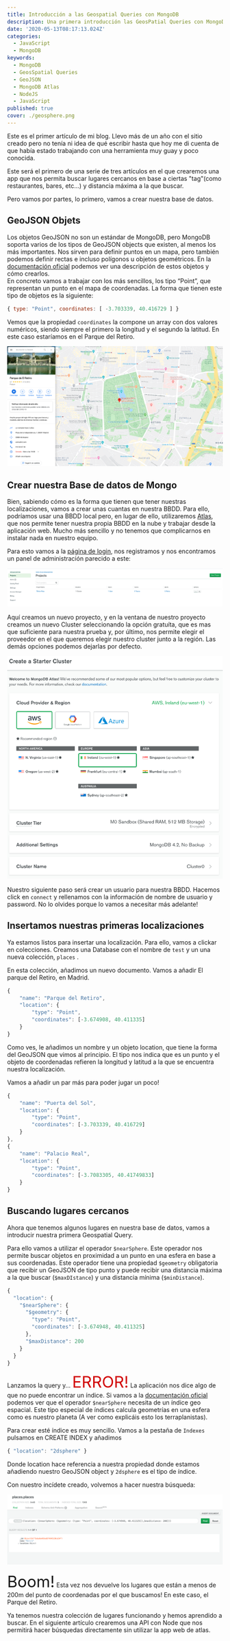 ```yaml
---
title: Introducción a las Geospatial Queries con MongoDB
description: Una primera introducción las GeosPatial Queries con MongoDB
date: '2020-05-13T08:17:13.024Z'
categories:
  - JavaScript
  - MongoDB
keywords:
  - MongoDB
  - GeosSpatial Queries
  - GeoJSON
  - MongoDB Atlas
  - NodeJS
  - JavaScript
published: true
cover: ./geosphere.png
---
```


Este es el primer artículo de mi blog. Llevo más de un año con el sitio creado pero no tenía ni idea de qué escribir hasta que hoy me di cuenta de que había estado trabajando con una herramienta muy guay y poco conocida.  
  
Este será el primero de una serie de tres artículos en el que crearemos una app que nos permita buscar lugares cercanos en base a ciertas "tag"(como restaurantes, bares, etc...) y distancia máxima a la que buscar.

Pero vamos por partes, lo primero, vamos a crear nuestra base de datos.

## GeoJSON Objets

Los objetos GeoJSON no son un estándar de MongoDB, pero MongoDB soporta varios de los tipos de GeoJSON objects que existen, al menos los más importantes. Nos sirven para definir puntos en un mapa, pero también podemos definir rectas e incluso polígonos u objetos geométricos.  En la [documentación oficial](https://docs.mongodb.com/manual/reference/geojson/) podemos ver una descripción de estos objetos y cómo crearlos.  
En concreto vamos a trabajar con los más sencillos, los tipo “Point”, que representan un punto en el mapa de coordenadas.  La forma que tienen este tipo de objetos es la siguiente:  

```js
{ type: "Point", coordinates: [ -3.703339, 40.416729 ] }
```

Vemos que la propiedad `coordinates` la compone un array con dos valores numéricos, siendo siempre el primero la longitud y el segundo la latitud. En este caso estaríamos en el Parque del Retiro.

![Mapa del retiro en google maps](./maps-retiro.png)

## Crear nuestra Base de datos de Mongo

Bien, sabiendo cómo es la forma que tienen que tener nuestras localizaciones, vamos a crear unas cuantas en nuestra BBDD. Para ello, podríamos usar una BBDD local pero, en lugar de ello, utilizaremos [Atlas](https://cloud.mongodb.com/), que nos permite tener nuestra propia BBDD en la nube y trabajar desde la aplicación web. Mucho más sencillo y no tenemos que complicarnos en instalar nada en nuestro equipo.

Para esto vamos a la [página de login](https://www.mongodb.com/cloud/atlas/register), nos registramos y nos encontramos un panel de administración parecido a este:  
  
![Dashboard de atlas](./projects-atlas.png)

Aquí creamos un nuevo proyecto, y en la ventana de nuestro proyecto creamos un nuevo Cluster seleccionando la opción gratuíta, que es mas que suficiente para nuestra prueba y, por último, nos permite elegir el proveedor en el que queremos elegir nuestro cluster junto a la región. Las demás opciones podemos dejarlas por defecto.  
  
![Creación de Cluster](./cluster-create.png)

Nuestro siguiente paso será crear un usuario para nuestra BBDD. Hacemos click en `connect` y rellenamos con la información de nombre de usuario y password. No lo olvides porque lo vamos a necesitar más adelante!

## Insertamos nuestras primeras localizaciones

Ya estamos listos para insertar una localización. Para ello, vamos a clickar en colecciones. Creamos una Database con el nombre de `test` y un una nueva colección, `places` .

En esta colección, añadimos un nuevo documento. Vamos a añadir El parque del Retiro, en Madrid.

```js
{
    "name": "Parque del Retiro",
    "location": {
        "type": "Point",
        "coordinates": [-3.674908, 40.411335]
    }
}
```

Como ves, le añadimos un nombre y un objeto location, que tiene la forma del GeoJSON que vimos al principio. El tipo nos indica que es un punto y el objeto de coordenadas refieren la longitud y latitud a la que se encuentra nuestra localización.

Vamos a añadir un par más para poder jugar un poco!

```js
{
    "name": "Puerta del Sol",
    "location": {
        "type": "Point",
        "coordinates": [-3.703339, 40.416729]
    }
},
{
    "name": "Palacio Real",
    "location": {
        "type": "Point",
        "coordinates": [-3.7083305, 40.41749833]
    }
}
```

## Buscando lugares cercanos

Ahora que tenemos algunos lugares en nuestra base de datos, vamos a introducir nuestra primera Geospatial Query.

Para ello vamos a utilizar el operador `$nearSphere`. Este operador nos permite buscar objetos en proximidad a un punto en una esfera en base a sus coordenadas. Este operador tiene una propiedad `$geometry`  obligatoria que recibir un GeoJSON de tipo punto y puede recibir una distancia máxima a la que buscar (`$maxDIstance`) y una distancia mínima (`$minDistance`).

```js
{
  "location": {
    "$nearSphere": {
      "$geometry": {
        "type": "Point",
        "coordinates": [-3.674948, 40.411325]
      },
      "$maxDistance": 200
    }
  }
}
```
  
Lanzamos la query y… <span style="font-size: 2.3rem; color: #D20000">ERROR!</span> La aplicación nos dice algo de que no puede encontrar un índice. Si vamos a la [documentación oficial](https://docs.mongodb.com/manual/reference/operator/query/nearSphere/#op._S_nearSphere) podemos ver que el operador `$nearSphere` necesita de un índice geo espacial. Este tipo especial de índices calcula geometrías en una esfera como es nuestro planeta (A ver como explicáis esto los terraplanistas).

Para crear esté índice es muy sencillo. Vamos a la pestaña de `Indexes` pulsamos en CREATE INDEX y añadimos

```js
{ "location": "2dsphere" }
```

Donde location hace referencia a nuestra propiedad donde estamos añadiendo nuestro GeoJSON object y `2dsphere` es el tipo de índice.

Con nuestro incídete creado, volvemos a hacer nuestra búsqueda:

![Resultados de la query](./query-results.png)

<span style="font-size: 2.3rem; color: var(--main-color)">Boom!</span> Esta vez nos devuelve los lugares que están a menos de 200m del punto de coordenadas por el que buscamos! En este caso, el Parque del Retiro.

Ya tenemos nuestra colección de lugares funcionando y hemos aprendido a buscar. En el siguiente artículo crearemos una API con Node que nos permitirá hacer búsquedas directamente sin utilizar la app web de atlas.

